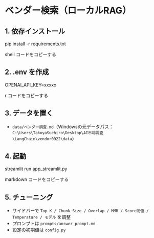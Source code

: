 # ベンダー検索（ローカルRAG）

## 1. 依存インストール
pip install -r requirements.txt

shell
コードをコピーする

## 2. .env を作成
OPENAI_API_KEY=xxxxx

r
コードをコピーする

## 3. データを置く
- `data/ベンダー調査.md`（Windowsの元データパス：`C:\Users\TakuyaSuehiro\Desktop\AI市場調査\LangChain\vendor0922\data`）

## 4. 起動
streamlit run app_streamlit.py

markdown
コードをコピーする

## 5. チューニング
- サイドバーで `Top K / Chunk Size / Overlap / MMR / Score閾値 / Temperature / モデル` を調整
- プロンプトは `prompts/answer_prompt.md`
- 設定の初期値は `config.py`